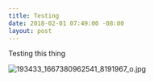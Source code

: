 ```yaml
---
title: Testing
date: 2018-02-01 07:49:00 -08:00
layout: post
---
```


Testing this thing

![193433_1667380962541_8191967_o.jpg](/uploads/193433_1667380962541_8191967_o.jpg)